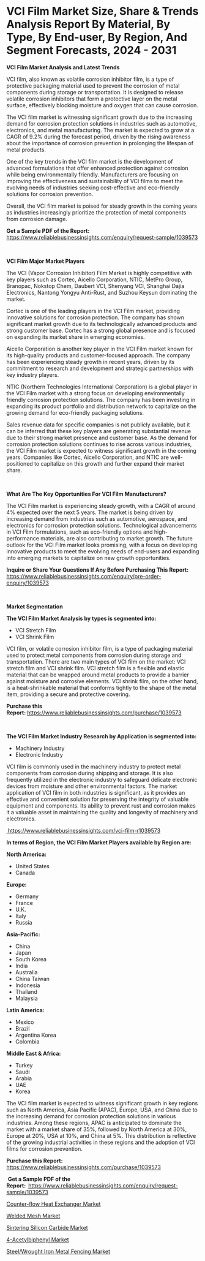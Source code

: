 <p><h1>VCI Film Market Size, Share & Trends Analysis Report By Material, By Type, By End-user, By Region, And Segment Forecasts, 2024 - 2031</h1></p><p><strong>VCI Film Market Analysis and Latest Trends</strong></p>
<p><p>VCI film, also known as volatile corrosion inhibitor film, is a type of protective packaging material used to prevent the corrosion of metal components during storage or transportation. It is designed to release volatile corrosion inhibitors that form a protective layer on the metal surface, effectively blocking moisture and oxygen that can cause corrosion.</p><p>The VCI film market is witnessing significant growth due to the increasing demand for corrosion protection solutions in industries such as automotive, electronics, and metal manufacturing. The market is expected to grow at a CAGR of 9.2% during the forecast period, driven by the rising awareness about the importance of corrosion prevention in prolonging the lifespan of metal products.</p><p>One of the key trends in the VCI film market is the development of advanced formulations that offer enhanced protection against corrosion while being environmentally friendly. Manufacturers are focusing on improving the effectiveness and sustainability of VCI films to meet the evolving needs of industries seeking cost-effective and eco-friendly solutions for corrosion prevention.</p><p>Overall, the VCI film market is poised for steady growth in the coming years as industries increasingly prioritize the protection of metal components from corrosion damage.</p></p>
<p><strong>Get a Sample PDF of the Report:&nbsp;</strong> <a href="https://www.reliablebusinessinsights.com/enquiry/request-sample/1039573">https://www.reliablebusinessinsights.com/enquiry/request-sample/1039573</a></p>
<p>&nbsp;</p>
<p><strong>VCI Film Major Market Players</strong></p>
<p><p>The VCI (Vapor Corrosion Inhibitor) Film Market is highly competitive with key players such as Cortec, Aicello Corporation, NTIC, MetPro Group, Branopac, Nokstop Chem, Daubert VCI, Shenyang VCI, Shanghai Dajia Electronics, Nantong Yongyu Anti-Rust, and Suzhou Keysun dominating the market.</p><p>Cortec is one of the leading players in the VCI Film market, providing innovative solutions for corrosion protection. The company has shown significant market growth due to its technologically advanced products and strong customer base. Cortec has a strong global presence and is focused on expanding its market share in emerging economies.</p><p>Aicello Corporation is another key player in the VCI Film market known for its high-quality products and customer-focused approach. The company has been experiencing steady growth in recent years, driven by its commitment to research and development and strategic partnerships with key industry players.</p><p>NTIC (Northern Technologies International Corporation) is a global player in the VCI Film market with a strong focus on developing environmentally friendly corrosion protection solutions. The company has been investing in expanding its product portfolio and distribution network to capitalize on the growing demand for eco-friendly packaging solutions.</p><p>Sales revenue data for specific companies is not publicly available, but it can be inferred that these key players are generating substantial revenue due to their strong market presence and customer base. As the demand for corrosion protection solutions continues to rise across various industries, the VCI Film market is expected to witness significant growth in the coming years. Companies like Cortec, Aicello Corporation, and NTIC are well-positioned to capitalize on this growth and further expand their market share.</p></p>
<p>&nbsp;</p>
<p><strong>What Are The Key Opportunities For VCI Film Manufacturers?</strong></p>
<p><p>The VCI Film market is experiencing steady growth, with a CAGR of around 4% expected over the next 5 years. The market is being driven by increasing demand from industries such as automotive, aerospace, and electronics for corrosion protection solutions. Technological advancements in VCI Film formulations, such as eco-friendly options and high-performance materials, are also contributing to market growth. The future outlook for the VCI Film market looks promising, with a focus on developing innovative products to meet the evolving needs of end-users and expanding into emerging markets to capitalize on new growth opportunities.</p></p>
<p><strong>Inquire or Share Your Questions If Any Before Purchasing This Report:</strong> <a href="https://www.reliablebusinessinsights.com/enquiry/pre-order-enquiry/1039573">https://www.reliablebusinessinsights.com/enquiry/pre-order-enquiry/1039573</a></p>
<p>&nbsp;</p>
<p><strong>Market Segmentation</strong></p>
<p><strong>The VCI Film Market Analysis by types is segmented into:</strong></p>
<p><ul><li>VCI Stretch Film</li><li>VCI Shrink Film</li></ul></p>
<p><p>VCI film, or volatile corrosion inhibitor film, is a type of packaging material used to protect metal components from corrosion during storage and transportation. There are two main types of VCI film on the market: VCI stretch film and VCI shrink film. VCI stretch film is a flexible and elastic material that can be wrapped around metal products to provide a barrier against moisture and corrosive elements. VCI shrink film, on the other hand, is a heat-shrinkable material that conforms tightly to the shape of the metal item, providing a secure and protective covering.</p></p>
<p><strong>Purchase this Report:&nbsp;</strong><a href="https://www.reliablebusinessinsights.com/purchase/1039573">https://www.reliablebusinessinsights.com/purchase/1039573</a></p>
<p>&nbsp;</p>
<p><strong>The VCI Film Market Industry Research by Application is segmented into:</strong></p>
<p><ul><li>Machinery Industry</li><li>Electronic Industry</li></ul></p>
<p><p>VCI film is commonly used in the machinery industry to protect metal components from corrosion during shipping and storage. It is also frequently utilized in the electronic industry to safeguard delicate electronic devices from moisture and other environmental factors. The market application of VCI film in both industries is significant, as it provides an effective and convenient solution for preserving the integrity of valuable equipment and components. Its ability to prevent rust and corrosion makes it a valuable asset in maintaining the quality and longevity of machinery and electronics.</p></p>
<p><a href="https://www.reliablebusinessinsights.com/vci-film-r1039573">&nbsp;https://www.reliablebusinessinsights.com/vci-film-r1039573</a></p>
<p><strong>In terms of Region, the VCI Film Market Players available by Region are:</strong></p>
<p>
    <p> <strong> North America: </strong>
        <ul>
            <li>United States</li>
            <li>Canada</li>
        </ul>
        </p> 
    <p> <strong> Europe: </strong>
        <ul>
            <li>Germany</li>
            <li>France</li>
            <li>U.K.</li>
            <li>Italy</li>
            <li>Russia</li>
        </ul>
        </p> 
    <p> <strong> Asia-Pacific: </strong>
        <ul>
            <li>China</li>
            <li>Japan</li>
            <li>South Korea</li>
            <li>India</li>
            <li>Australia</li>
            <li>China Taiwan</li>
            <li>Indonesia</li>
            <li>Thailand</li>
            <li>Malaysia</li>
        </ul>
        </p> 
    <p> <strong> Latin America: </strong>
        <ul>
            <li>Mexico</li>
            <li>Brazil</li>
            <li>Argentina Korea</li>
            <li>Colombia</li>
        </ul>
        </p> 
    <p> <strong> Middle East & Africa: </strong>
        <ul>
            <li>Turkey</li>
            <li>Saudi</li>
            <li>Arabia</li>
            <li>UAE</li>
            <li>Korea</li>
        </ul>
    </p>
    </p>
<p><p>The VCI film market is expected to witness significant growth in key regions such as North America, Asia Pacific (APAC), Europe, USA, and China due to the increasing demand for corrosion protection solutions in various industries. Among these regions, APAC is anticipated to dominate the market with a market share of 35%, followed by North America at 30%, Europe at 20%, USA at 10%, and China at 5%. This distribution is reflective of the growing industrial activities in these regions and the adoption of VCI films for corrosion prevention.</p></p>
<p><strong>Purchase this Report: </strong><a href="https://www.reliablebusinessinsights.com/purchase/1039573">https://www.reliablebusinessinsights.com/purchase/1039573</a></p>
<p>&nbsp;<strong>Get a Sample PDF of the Report:&nbsp;&nbsp;</strong><a href="https://www.reliablebusinessinsights.com/enquiry/request-sample/1039573">https://www.reliablebusinessinsights.com/enquiry/request-sample/1039573</a></p>
<p><strong></strong></p>
<p><p><a href="https://medium.com/@ralphyoung1949/counter-flow-heat-exchanger-market-forecast-global-market-trends-and-analysis-from-2024-to-2031-ac595878338d">Counter-flow Heat Exchanger Market</a></p><p><a href="https://github.com/JordyBecker/Market-Research-Report-List-1/blob/main/welded-mesh-market.md">Welded Mesh Market</a></p><p><a href="https://www.linkedin.com/pulse/sintering-silicon-carbide-market-emerging-trends-future-xsoie">Sintering Silicon Carbide Market</a></p><p><a href="https://medium.com/@carol.alsopr44536/navigating-the-global-4-acetylbiphenyl-market-landscape-trends-forecasts-and-impact-analysis-27970dc297f6">4-Acetylbiphenyl Market</a></p><p><a href="https://github.com/jadenRaynor/Market-Research-Report-List-1/blob/main/steelwrought-iron-metal-fencing-market.md">Steel/Wrought Iron Metal Fencing Market</a></p></p>
